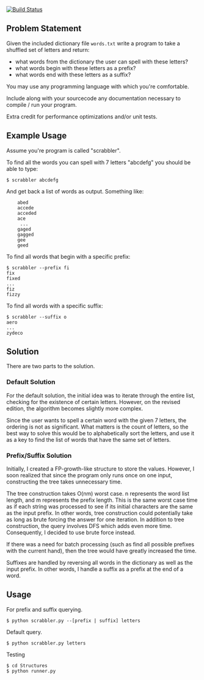 [![Build Status](https://travis-ci.org/Goyatuzo/Textura_Scrabble.svg?branch=master)](https://travis-ci.org/Goyatuzo/Textura_Scrabble)

## Problem Statement

Given the included dictionary file `words.txt` write a program to take a shuffled set of letters and return:

 - what words from the dictionary the user can spell with these letters?
 - what words begin with these letters as a prefix?
 - what words end with these letters as a suffix?

You may use any programming language with which you're comfortable.  

Include along with your sourcecode any documentation necessary to compile / run your program.
 
Extra credit for performance optimizations and/or unit tests.

## Example Usage

Assume you're program is called "scrabbler".

To find all the words you can spell with 7 letters "abcdefg" you should be able to type:

    $ scrabbler abcdefg

And get back a list of words as output.  Something like:

        abed
        accede
        acceded
        ace
         ...
        gaged
        gagged
        gee
        geed

To find all words that begin with a specific prefix:

    $ scrabbler --prefix fi
    fix
    fixed
    ...
    fiz
    fizzy
    
To find all words with a specific suffix:

    $ scrabbler --suffix o
    aero
    ...
    zydeco
    
## Solution
There are two parts to the solution.

### Default Solution
For the default solution, the initial idea was to iterate through the entire list, checking for the existence of certain letters. However, on the revised edition, the algorithm becomes slightly more complex.

Since the user wants to spell a certain word with the given 7 letters, the ordering is not as significant. What matters is the count of letters, so the best way to solve this would be to alphabetically sort the letters, and use it as a key to find the list of words that have the same set of letters.

### Prefix/Suffix Solution
Initially, I created a FP-growth-like structure to store the values. However, I soon realized that since the program only runs once on one input, constructing the tree takes unnecessary time.

The tree construction takes O(nm) worst case. n represents the word list length, and m represents the prefix length. This is the same worst case time as if each string was processed to see if its initial characters are the same as the input prefix. In other words, tree construction could potentially take as long as brute forcing the answer for one iteration. In addition to tree construction, the query involves DFS which adds even more time. Consequently, I decided to use brute force instead.

If there was a need for batch processing (such as find all possible prefixes with the current hand), then the tree would have greatly increased the time.

Suffixes are handled by reversing all words in the dictionary as well as the input prefix. In other words, I handle a suffix as a prefix at the end of a word.

## Usage
For prefix and suffix querying.

    $ python scrabbler.py --[prefix | suffix] letters

Default query.

    $ python scrabbler.py letters

Testing

    $ cd Structures
    $ python runner.py
